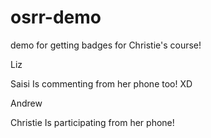 # osrr-demo
demo for getting badges for Christie's course!


Liz

Saisi
Is commenting from her phone too! XD

Andrew

Christie
Is participating from her phone!
